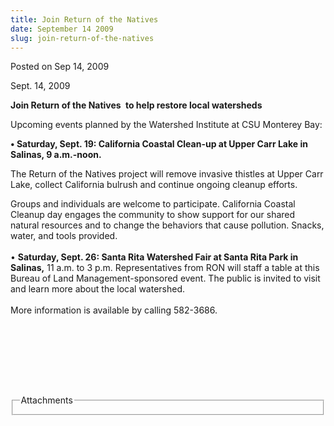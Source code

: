 ```yaml
---
title: Join Return of the Natives
date: September 14 2009
slug: join-return-of-the-natives
---
```


 



<span class="date">Posted on Sep 14, 2009    </span>
<p>Sept. 14, 2009</p>
<strong>Join Return of the Natives</strong> <strong>&#xA0;to help
restore local watersheds</strong>
<p>Upcoming events planned by the Watershed Institute at CSU
Monterey Bay:</p>
<p><strong>&#x2022; Saturday, Sept. 19: California Coastal Clean-up at
Upper Carr Lake in Salinas, 9 a.m.-noon.</strong></p>
<p>The Return of the Natives project will remove invasive thistles
at Upper Carr Lake, collect California bulrush and continue ongoing
cleanup efforts.</p>
<p>Groups and individuals are welcome to participate. California
Coastal Cleanup day engages the community to show support for our
shared natural resources and to change the behaviors that cause
pollution. Snacks, water, and tools provided.<br>
<br>
&#x2022; <strong>Saturday, Sept. 26: Santa Rita Watershed Fair at Santa
Rita Park in Salinas,</strong> 11 a.m. to 3 p.m. Representatives
from RON will staff a table at this Bureau of Land
Management-sponsored event. The public is invited to visit and
learn more about the local watershed.<br>
<br>
More information is available by calling 582-3686.</br></br></br></br></p>
<p>&#xA0;</p>
<p>&#xA0;</p>
<fieldset class="fieldgroup group-attachments">
<legend>Attachments</legend>
<div class="field field-type-emvideo field-field-attach-video">
<div class="field-items">
<div class="field-item odd">
<div class="emvideo emvideo-video emvideo-"/>
</div>
</div>
</div>
</fieldset>





 
